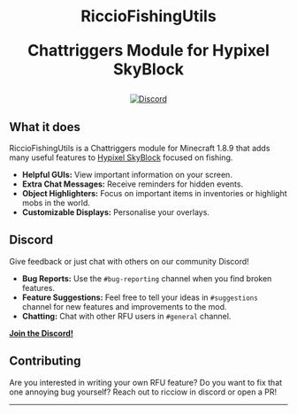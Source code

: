 <h1 align="center">
  RiccioFishingUtils 
  
  Chattriggers Module for Hypixel SkyBlock
</h1>


<div align="center">

[![Discord](https://img.shields.io/discord/1210734539186376774?label=discord&color=9089DA&logo=discord&style=for-the-badge)](https://discord.gg/JfrXm6TqXz)
</div>

## What it does

RiccioFishingUtils is a Chattriggers module for Minecraft 1.8.9 that adds many useful features to [Hypixel SkyBlock](https://wiki.hypixel.net/Main_Page) focused on fishing.

* **Helpful GUIs:** View important information on your screen.
* **Extra Chat Messages:** Receive reminders for hidden events.
* **Object Highlighters:** Focus on important items in inventories or highlight mobs in the world.
* **Customizable Displays:** Personalise your overlays.

## Discord

Give feedback or just chat with others on our community Discord!

* **Bug Reports:** Use the `#bug-reporting` channel when you find broken features.
* **Feature Suggestions:** Feel free to tell your ideas in `#suggestions` channel for new features and improvements to the mod.
* **Chatting:** Chat with other RFU users in `#general` channel.

**[Join the Discord!](https://discord.gg/JfrXm6TqXz)**

## Contributing

Are you interested in writing your own RFU feature? Do you want to fix that one annoying bug yourself? Reach out to ricciow in discord or open a PR!

---
